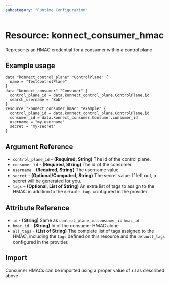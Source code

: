 ```yaml
---
subcategory: "Runtime Configuration"
---
```

# Resource: konnect_consumer_hmac
Represents an HMAC credential for a consumer within a control plane
## Example usage
```hcl
data "konnect_control_plane" "ControlPlane" {
  name = "TestControlPlane"
}
data "konnect_consumer" "Consumer" {
  control_plane_id = data.konnect_control_plane.ControlPlane.id
  search_username = "Bob"
}
resource "konnect_consumer_hmac" "example" {
  control_plane_id = data.konnect_control_plane.ControlPlane.id
  consumer_id = data.konnect_consumer.Consumer.consumer_id
  username = "my-username"
  secret = "my-secret"
}
```
## Argument Reference
* `control_plane_id` - **(Required, String)** The id of the control plane.
* `consumer_id` - **(Required, String)** The id of the consumer.
* `username` - **(Required, String)** The username value.
* `secret` - **(Optional/Computed, String)** The secret value.  If left out, a secret will be generated for you.
* `tags` - **(Optional, List of String)** An extra list of tags to assign to the HMAC in addition to the `default_tags` configured in the provider.
## Attribute Reference
* `id` - **(String)** Same as `control_plane_id`:`consumer_id`:`hmac_id`
* `hmac_id` - **(String)** Id of the consumer HMAC alone
* `all_tags` - **(List of String)** The complete list of tags assigned to the HMAC, including the `tags` defined on this resource and the `default_tags` configured in the provider.
## Import
Consumer HMACs can be imported using a proper value of `id` as described above
